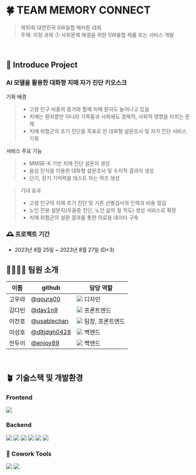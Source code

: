 
# 🍀 TEAM MEMORY CONNECT

> 제10회 대한민국 SW융합 해커톤 대회 <br/>
주제: 지정 과제 ⓵ 사회문제 해결을 위한 SW융합 제품 또는 서비스 개발 <br/>
>
<br/>

## 🌱 Introduce Project


### AI 모델을 활용한 대화형 치매 자가 진단 키오스크

기획 배경
> 
> - 고령 인구 비중의 증가와 함께 치매 환자도 늘어나고 있음
> - 치매는 환자뿐만 아니라 가족들과 사회에도 경제적, 사회적 영향을 미치는 문제
> - 치매 위험군의 초기 진단을 목표로 한 대화형 설문조사 및 자가 진단 서비스 기획

서비스 주요 기능
> 
> - MMSE-K 기반 치매 진단 설문지 생성
> - 음성 인식을 이용한 대화형 설문조사 및 수치적 결과지 생성
> - 단기, 장기 기억력을 테스트 하는 퀴즈 생성

> 기대 효과
> 
> - 고령 인구의 치매 초기 진단 및 기존 선별검사의 인력과 비용 절감
> - 노인 전용 설문지(우울증 진단, 노인 삶의 질 척도) 생성 서비스로 확장
> - 치매 위험군의 설문 결과를 통한 의료용 데이터 구축

### 🕰️ 프로젝트 기간

- 2023년 8월 25일 ~ 2023년 8월 27일 (D+3)

## 👨‍👩‍👧‍👦 팀원 소개

| 이름 | github | 담당 역할 |
| --- | --- | --- |
| 고우라 |[@goura00](https://github.com/goura007)| <img src="https://img.shields.io/badge/-Design-blue"> 디자인 |
| 김다빈 |[@dav1n9](https://github.com/dav1n9)| <img src="https://img.shields.io/badge/-FE-brightgreen"> 프론트엔드 |
| 이찬호 |[@usablechan](https://github.com/usablechan)| <img src="https://img.shields.io/badge/-FE-brightgreen"> 팀장, 프론트엔드 |
| 이성호 |[@dltjdgh0428](https://github.com/dltjdgh0428)| <img src="https://img.shields.io/badge/-BE-red"> 백엔드 |
| 전두이 |[@enjoy89](https://github.com/enjoy89)| <img src="https://img.shields.io/badge/-BE-red"> 백엔드 |

<br/>

## 🪴 기술스택 및 개발환경

### Frontend

<div>
  
<img src="https://img.shields.io/badge/flutter-02569B?style=for-the-badge&logo=flutter&logoColor=white">
</div>

### Backend

<div>
<img src="https://img.shields.io/badge/JAVA 11-007396?style=for-the-badge&logo=Java&logoColor=white">
<img src="https://img.shields.io/badge/Spring Boot-6DB33F?style=for-the-badge&logo=SpringBoot&logoColor=white">
<img src="https://img.shields.io/badge/MySQL-4479A1?style=for-the-badge&logo=MySQL&logoColor=white">
<img src="https://img.shields.io/badge/Gradle-02303A?style=for-the-badge&logo=gradle&logoColor=white">
<img src="https://img.shields.io/badge/Intellij idea-000000?style=for-the-badge&logo=intellijidea&logoColor=white">
<img src="https://img.shields.io/badge/AWS-%23FF9900.svg?style=for-the-badge&logo=amazon-aws&logoColor=white">
</div>

### 👋 Cowork Tools

<div>
<img src="https://img.shields.io/badge/Notion-000000?style=for-the-badge&logo=notion&logoColor=white">
<img src="https://img.shields.io/badge/GitHub-181717?style=for-the-badge&logo=github&logoColor=white">
</div>
